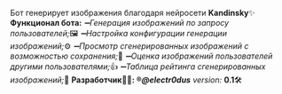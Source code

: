 Бот генерирует изображения благодаря нейросети <b>Kandinsky</b>✨
<b>Функционал бота:</b>
<em>➖Генерация изображений по запросу пользователей;</em>🖼
<em>➖Настройка конфигурации генерации изображений;</em>⚙️
<em>➖Просмотр сгенерированных изображений с возможностью сохранения;</em>👀
<em>➖Оценка изображений пользователей другими пользователями;</em>👍
<em>➖Таблица рейтинга сгенерированных изображений;</em>🥇
<b>Разработчик👨‍💻: ®️<em>@electr0dus</em></b>
<em>version:</em> <b>0.1</b>🛠
